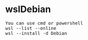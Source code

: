 # wslDebian
<pre>
You can use cmd or powershell
wsl --list --online
wsl --install -d Debian

</pre>
